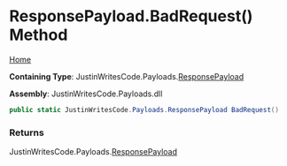 # ResponsePayload\.BadRequest\(\) Method

[Home](../../../README.md)

**Containing Type**: JustinWritesCode\.Payloads\.[ResponsePayload](../README.md)

**Assembly**: JustinWritesCode\.Payloads\.dll

```csharp
public static JustinWritesCode.Payloads.ResponsePayload BadRequest()
```

### Returns

JustinWritesCode\.Payloads\.[ResponsePayload](../README.md)

